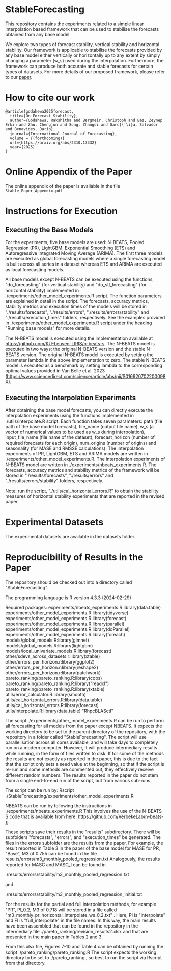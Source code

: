 # StableForecasting

This repository contains the experiments related to a simple linear interpolation based framework that can be used to stabilise the forecasts obtained from any base model. 

We explore two types of forecast stability, vertical stability and horizontal stability. Our framework is applicable to stabilise the forecasts provided
by any base model either vertically or horizontally up to any extent by simply changing a parameter (w_s) used during the interpolation. Furthermore, the framework can produce both accurate and stable forecasts for certain types of datasets. For more details of our proposed framework, please refer to our [paper](https://arxiv.org/pdf/2310.17332.pdf).

# How to cite our work

```{r} 
@article{godahewa2025forecast,
  title={On Forecast Stability},
  author={Godahewa, Rakshitha and Bergmeir, Christoph and Baz, Zeynep Erkin and Zhu, Chengjun and Song, Zhangdi and Garc{\'\i}a, Salvador and Benavides, Dario},
  journal={International Journal of Forecasting},
  volume = {(forthcoming)}
  url={https://arxiv.org/abs/2310.17332}
  year={2025}
}
```

# Online Appendix of the Paper

The online appendix of the paper is available in the file `Stable_Paper_Appendix.pdf`

# Instructions for Execution

## Executing the Base Models
For the experiments, five base models are used: N-BEATS, Pooled Regression (PR), LightGBM, Exponential Smoothing (ETS) and Autoregressive Integrated Moving Average (ARIMA). The first three models are executed as global forecasting models where a single forecasting model is built across all series in a dataset whereas ETS and ARIMA are executed as local forecasting models. 

All base models except N-BEATS can be executed using the functions, "do_forecasting" (for vertical stability) and "do_stl_forecasting" (for horizontal stability) implemented in ./experiments/other_model_experiments.R script.
The function parameters are explained in detail in the script. 
The forecasts, accuracy metrics, stability metrics and execution times of the models will be stored in "./results/forecasts", "./results/errors", "./results/errors/stability" and "./results/execution_times" folders, respectively. 
See the examples provided in ./experiments/other_model_experiments.R script under the heading "Running base models" for more details.

The N-BEATS model is executed using the implementation available at https://github.com/KU-Leuven-LIRIS/n-beats-s. 
The N-BEATS model is executed in two ways: the original N-BEATS version and the stable N-BEATS version.
The original N-BEATS model is executed by setting the parameter lambda in the above implementation to zero. 
The stable N-BEATS model is executed as a benchmark by setting lambda to the corresponding optimal values provided in Van Belle et al. 2023 (https://www.sciencedirect.com/science/article/abs/pii/S016920702200098X). 

## Executing the Interpolation Experiments
After obtaining the base model forecasts, you can directly execute the interpolation experiments using the functions implemented in 
./utils/interpolate.R script.
Each function takes seven parameters: path (file path of the base model forecasts), file_name (output file name), w_s (a vector of numerical values to be used as w_s during interpolation), input_file_name (file name of the dataset), forecast_horizon (number of required forecasts for each origin), num_origins (number of origins) and seasonality (for MASE and RMSSE calculations).
The interpolation experiments of PR, LightGBM, ETS and ARIMA models are written in ./experiments/other_model_experiments.R.
The interpolation experiments of N-BEATS model are written in ./experiments/nbeats_experiments.R.
The forecasts, accuracy metrics and stability metrics of the framework will be stored in "./results/forecasts", "./results/errors" and "./results/errors/stability" folders, respectively. 

Note: run the script, "./utils/cal_horizontal_errors.R" to obtain the stability measures of horizontal stability experiments that are reported in the revised paper.


# Experimental Datasets
The experimental datasets are available in the datasets folder.

# Reproducibility of Results in the Paper

The repository should be checked out into a directory called "StableForecasting".

The programming language is R version 4.3.3 (2024-02-29)

Required packages:
experiments/nbeats_experiments.R:library(data.table)
experiments/other_model_experiments.R:library(tidyverse)
experiments/other_model_experiments.R:library(forecast)
experiments/other_model_experiments.R:library(parallel)
experiments/other_model_experiments.R:library(doParallel)
experiments/other_model_experiments.R:library(foreach)
models/global_models.R:library(glmnet)
models/global_models.R:library(lightgbm)
models/local_univariate_models.R:library(forecast)
other/sdevs_across_datasets.r:library(xtable)
other/errors_per_horizon.r:library(ggplot2)
other/errors_per_horizon.r:library(reshape2)
other/errors_per_horizon.r:library(patchwork)
pareto_ranking/pareto_ranking.R:library(cobs)
pareto_ranking/pareto_ranking.R:library("readxl")
pareto_ranking/pareto_ranking.R:library(xtable)
utils/error_calculator.R:library(smooth)
utils/cal_horizontal_errors.R:library(data.table)
utils/cal_horizontal_errors.R:library(forecast)
utils/interpolate.R:library(data.table)
"RhpcBLASctl"

The script ./experiments/other_model_experiments.R can be run to perform all forecasting for all models from the paper except NBEATS. It expects the working directory to be set to the parent directory of the repository, with the repository in a folder called "StableForecasting". The script will use parallelisation across all cores available, and will take days to completely run on a modern computer. However, it will produce intermediary results while running, in the form of files written to disk. If for some of the methods the results are not exactly as reported in the paper, this is due to the fact that the script only sets a seed value at the beginning, so that if the script is re-run and some methods are commented out, they effectively receive different random numbers. The results reported in the paper do not stem from a single end-to-end run of the script, but from various sub-runs.

The script can be run by:
Rscript ./StableForecasting/experiments/other_model_experiments.R

NBEATS can be run by following the instructions in ./experiments/nbeats_experiments.R
This involves the use of the N-BEATS-S code that is available from here: https://github.com/VerbekeLab/n-beats-s

These scripts save their results in the "results" subdirectory. There will be subfolders "forecasts", "errors", and "execution_times" be generated. The files in the errors subfolder are the results from the paper. For example, the result reported in Table 3 in the paper of the base model for MASE for PR, "Base", M3 of 0.755 can be found in the file results/errors/m3_monthly_pooled_regression.txt Analogously, the results reported for MASC and MASC_I can be found in 

./results/errors/stability/m3_monthly_pooled_regression.txt

and 

./results/errors/stability/m3_monthly_pooled_regression_initial.txt

For the results for the partial and full interpolation methods, for example "PR", PI_0.2, M3 of 0.718  will be stored in a file called "m3_monthly_pr_horizontal_interpolate_ws_0.2.txt" . Here, PI is "interpolate" and FI is "full_interpolate" in the file names. In this way, the main results have been assembled that can be found in the repository in the intermediary file ./pareto_ranking/revision_results2.xlsx and that are presented in the main paper in Tables 2 and 3.

From this xlsx file, Figures 7-10 and Table 4 can be obtained by running the script ./pareto_ranking/pareto_ranking.R
The script expects the working directory to be set to ./pareto_ranking , so best to run the script via Rscript from that directory.



